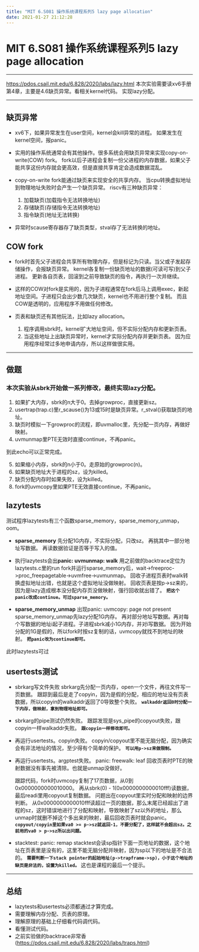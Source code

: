 ```yaml
---
title: "MIT 6.S081 操作系统课程系列5 lazy page allocation"
date: 2021-01-27 21:12:28
---
```


# MIT 6.S081 操作系统课程系列5 lazy page allocation

---

https://pdos.csail.mit.edu/6.828/2020/labs/lazy.html
本次实验需要读xv6手册第4章，主要是4.6缺页异常。看相关kernel代码。
实现lazy分配。

---


## 缺页异常

* xv6下，如果异常发生在user空间，kernel会kill异常的进程。
如果发生在kernel空间，报panic。

* 实用的操作系统通常会有其他操作。很多系统会用缺页异常来实现copy-on-write(COW) fork。
fork以后子进程会复制一份父进程的内存数据，如果父子能共享这份内存就会更高效，但是直接共享肯定会造成数据混乱。

* copy-on-write fork能通过缺页来实现安全的共享内存。
当cpu转换虚拟地址到物理地址失败时会产生一个缺页异常。
riscv有三种缺页异常：
  1. 加载缺页(加载指令无法转换地址)
  2. 存储缺页(存储指令无法转换地址)
  3. 指令缺页(地址无法转换)

* 异常时scause寄存器存了缺页类型，stval存了无法转换的地址。

## COW fork
* fork时首先父子进程会共享所有物理内存，但是标记为只读。当父或子发起存储操作，会报缺页异常。
kernel各复制一份缺页地址的数据(可读可写)到父子进程。
更新各自页表，回滚到之前导致缺页的指令，再执行一次并继续。

* 这样的COW对fork是实用的，因为子进程通常在fork后马上调用exec，新起地址空间。子进程只会出少数几次缺页，kernel也不用进行整个复制。
而且COW是透明的，应用程序不用做任何修改。

* 页表和缺页还有其他玩法，比如lazy allocation。
  1. 程序调用sbrk时。kernel扩大地址空间，但不实际分配内存和更新页表。
  2. 当这些地址上出缺页异常时，kernel才实际分配内存并更新页表。
 因为应用程序经常过多地申请内存，所以这样做很实用。

---

## 做题

### 本次实验从sbrk开始做一系列修改，最终实现lazy分配。

1. 如果扩大内存，sbrk的n大于0。去掉growproc，直接更新sz。
2. usertrap(trap.c)里r_scause()为13或15时是缺页异常。r_stval()获取缺页的地址。
3. 缺页时模拟一下growproc的流程，即uvmalloc里，先分配一页内存，再做好映射。
4. uvmunmap里PTE无效时直接continue，不再panic。

到此echo可以正常完成。

5. 如果缩小内存，sbrk的n小于0。走原始的growproc(n)。
6. 如果缺页地址大于进程的sz，设为killed。
7. 缺页分配内存时如果失败，设为killed。
8. fork的uvmcopy里如果PTE无效直接continue，不再panic。

## lazytests
测试程序lazytests有三个函数sparse_memory，sparse_memory_unmap，oom。

* **sparse_memory**
先分配1G内存，不实际分配，只改sz。
再挑其中一部分地址写数据。
再读数据验证是否等于写入的值。

* 执行lazytests会出**panic: uvmunmap: walk**
用之前做的backtrace定位为lazytests.c里的run fork并运行sparse_memory后，wait->freeproc->proc_freepagetable->uvmfree->uvmunmap。
回收子进程页表时walk转换虚拟地址出错，也就是这个虚拟地址没做映射。
回收页表是按p->sz来的，因为是lazy造成根本没分配内存页没做映射，强行回收就出错了。
**`把这个panic改成continue。可过sparse_memory。`**

* **sparse_memory_unmap**
出现panic: uvmcopy: page not present
sparse_memory_unmap先lazy分配1G内存。
再对部分地址写数据。再对每个写数据的地址i起子进程。子进程sbrk减小1G内存，并对i写数据。
因为开始分配的1G是假的，所以fork时按sz复制的话，uvmcopy就找不到地址的映射。
**`把panic改为continue即可。`**

此时lazytests可过

## usertests测试
* sbrkarg写文件失败
sbrkarg先分配一页内存，open一个文件，再往文件写一页数据。
跟踪到最后是走了copyin，因为是假的分配，相应的地址没有页表数据，所以copyin的walkaddr返回了0导致整个失败。
**`walkaddr返回0时分配一下内存，做映射，拿到物理地址即可。`**

* sbrkarg的pipe测试仍然失败。
跟踪发现是sys_pipe的copyout失败，跟copyin一样walkaddr失败。
**`跟copyin一样修改即可。`**

* 再运行usertests。copyin失败。
copyin/copyout里不能无脑分配，因为确实会有非法地址的情况，至少得有个简单的保护。
**`可以用p->sz来做限制。`**

* 再运行usertests。argptest失败。
panic: freewalk: leaf
回收页表时PTE的映射数据没有事先被清除。也就是unmap没做好。

  跟踪代码，fork时uvmcopy复制了17页数据，从0到0x0000000000010000。
再从sbrk(0) - 1(0x0000000000010fff)读数据，最后readi里用copyout复制数据。
问题出在copyout里实时分配和映射的边界判断。
从0x0000000000010fff读超过一页的数据，那么末尾已经超出了进程的sz，这时错误地进行了分配和映射，导致映射了sz以外的地址，那么unmap时就删不掉这个多出来的映射，最后回收页表时就会panic。
**`copyout/copyin里如果va0 >= p->sz就返回-1，不要分配了，这样就不会超出sz。之前用的va0 > p->sz所以出问题。`**

* stacktest: panic: remap
stacktest会读sp指针下面一页地址的数据，这个地址在页表里是没有的，这里不能无脑分配并映射，因为sp以下的地址是不合法的。
**`需要判断一下stack pointer的起始地址(p->trapframe->sp)，小于这个地址的缺页是非法的，设置为killed。`**
这也是课程的最后一个提示。

---

## 总结

* lazytests和usertests必须都通过才算完成。
* 需要理解内存分配、页表的原理。
* 理解原理的基础上仔细看代码调代码。
* 看懂测试代码。
* 之前实验做的backtrace非常香  (https://pdos.csail.mit.edu/6.828/2020/labs/traps.html)
